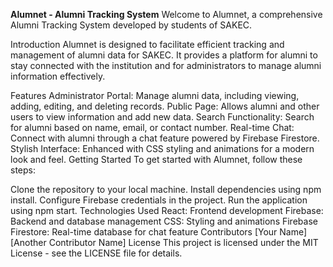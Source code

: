 **Alumnet - Alumni Tracking System**
Welcome to Alumnet, a comprehensive Alumni Tracking System developed by students of SAKEC.

Introduction
Alumnet is designed to facilitate efficient tracking and management of alumni data for SAKEC. It provides a platform for alumni to stay connected with the institution and for administrators to manage alumni information effectively.

Features
Administrator Portal: Manage alumni data, including viewing, adding, editing, and deleting records.
Public Page: Allows alumni and other users to view information and add new data.
Search Functionality: Search for alumni based on name, email, or contact number.
Real-time Chat: Connect with alumni through a chat feature powered by Firebase Firestore.
Stylish Interface: Enhanced with CSS styling and animations for a modern look and feel.
Getting Started
To get started with Alumnet, follow these steps:

Clone the repository to your local machine.
Install dependencies using npm install.
Configure Firebase credentials in the project.
Run the application using npm start.
Technologies Used
React: Frontend development
Firebase: Backend and database management
CSS: Styling and animations
Firebase Firestore: Real-time database for chat feature
Contributors
[Your Name]
[Another Contributor Name]
License
This project is licensed under the MIT License - see the LICENSE file for details.
